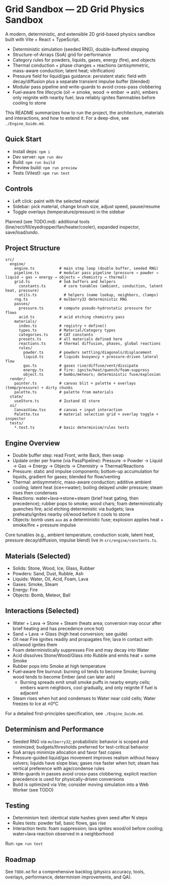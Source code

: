 # Grid Sandbox — 2D Grid Physics Sandbox

A modern, deterministic, and extensible 2D grid-based physics sandbox built with Vite + React + TypeScript.

- Deterministic simulation (seeded RNG), double-buffered stepping
- Structure-of-Arrays (SoA) grid for performance
- Category rules for powders, liquids, gases, energy (fire), and objects
- Thermal conduction + phase changes + reactions (antisymmetric, mass-aware conduction; latent heat; vitrification)
- Pressure field for liquid/gas guidance: persistent static field with decay/diffusion plus a separate transient impulse buffer (blended)
- Modular pass pipeline and write-guards to avoid cross-pass clobbering
- Fuel‑aware fire lifecycle (oil → smoke, wood → ember → ash), embers only reignite with nearby fuel; lava reliably ignites flammables before cooling to stone

This README summarizes how to run the project, the architecture, materials and interactions, and how to extend it. For a deep-dive, see `./Engine_Guide.md`.

## Quick Start

- Install deps: `npm i`
- Dev server: `npm run dev`
- Build: `npm run build`
- Preview build: `npm run preview`
- Tests (Vitest): `npm run test`

## Controls

- Left click: paint with the selected material
- Sidebar: pick material, change brush size, adjust speed, pause/resume
- Toggle overlays (temperature/pressure) in the sidebar

Planned (see TODO.md): additional tools (line/rect/fill/eyedropper/fan/heater/cooler), expanded inspector, save/load/undo.

## Project Structure

```
src/
  engine/
    engine.ts           # main step loop (double buffer, seeded RNG)
    pipeline.ts         # modular pass pipeline (pressure → powder → liquid → gas → energy → objects → chemistry → thermal)
    grid.ts             # SoA buffers and helpers
      constants.ts        # core tunables (ambient, conduction, latent heat, pressure)
      utils.ts            # helpers (name lookup, neighbors, clamps)
    rng.ts              # mulberry32 deterministic RNG
    passes/
      pressure.ts       # compute pseudo-hydrostatic pressure for flows
      acid.ts           # acid etching chemistry pass
    materials/
      index.ts          # registry + define()
      types.ts          # Material/Category types
      categories.ts     # CAT constants
      presets.ts        # all materials defined here
      reactions.ts      # thermal diffusion, phases, global reactions
      rules/
        powder.ts       # powders settling/diagonals/displacement
        liquid.ts       # liquids buoyancy + pressure-driven lateral flow
        gas.ts          # gases rise/diffuse/vent/dissipate
        energy.ts       # fire: ignite/heat/quench/foam-suppress
        object.ts       # bombs/meteors; deterministic fuse/explosion
  render/
    painter.ts          # canvas blit + palette + overlays (temp/pressure) + dirty chunks
    palette.ts          # palette from materials
  state/
    useStore.ts         # Zustand UI store
  ui/
    CanvasView.tsx      # canvas + input interaction
    Palette.tsx         # material selection grid + overlay toggle + inspector
  tests/
    *.test.ts           # basic determinism/rules tests
```

## Engine Overview

- Double buffer step: read Front, write Back, then swap
- Update order per frame (via PassPipeline): Pressure → Powder → Liquid → Gas → Energy → Objects → Chemistry → Thermal/Reactions
- Pressure: static and impulse components; bottom-up accumulation for liquids, gradient for gases; blended for flow/venting
- Thermal: antisymmetric, mass-aware conduction; additive ambient cooling; latent heat (ice↔water); boiling delayed under pressure; steam rises then condenses
- Reactions: water+lava→stone+steam (brief heat gating, then precedence); rubber pops to smoke; wood chars; foam deterministically quenches fire; acid etching deterministic via budgets; lava preheats/ignites nearby oil/wood before it cools to stone
- Objects: bomb uses `aux` as a deterministic fuse; explosion applies heat + smoke/fire + pressure impulse

Core tunables (e.g., ambient temperature, conduction scale, latent heat, pressure decay/diffusion, impulse blend) live in `src/engine/constants.ts`.

## Materials (Selected)

- Solids: Stone, Wood, Ice, Glass, Rubber
- Powders: Sand, Dust, Rubble, Ash
- Liquids: Water, Oil, Acid, Foam, Lava
- Gases: Smoke, Steam
- Energy: Fire
- Objects: Bomb, Meteor, Ball

## Interactions (Selected)

- Water + Lava → Stone + Steam (heats area; conversion may occur after brief heating and has precedence once hot)
- Sand + Lava → Glass (high heat conversion; see guide)
- Oil near Fire ignites readily and propagates fire; lava in contact with oil/wood ignites them
- Foam deterministically suppresses Fire and may decay into Water
- Acid dissolves Stone/Wood/Glass into Rubble and emits heat + some Smoke
- Rubber pops into Smoke at high temperature
- Fuel‑aware fire burnout: burning oil tends to become Smoke; burning wood tends to become Ember (and can later ash)
  - Burning spreads emit small smoke puffs in nearby empty cells; embers warm neighbors, cool gradually, and only reignite if fuel is adjacent
- Steam rises when hot and condenses to Water near cold cells; Water freezes to Ice at ≤0°C

For a detailed first-principles specification, see `./Engine_Guide.md`.

## Determinism and Performance

- Seeded RNG via `mulberry32`; probabilistic behavior is scoped and minimized; budgets/thresholds preferred for test-critical behavior
- SoA arrays minimize allocation and favor fast copies
- Pressure-guided liquid/gas movement improves realism without heavy solvers; liquids have slope bias; gases rise faster when hot; steam has vertical preference with age/condense rules
- Write-guards in passes avoid cross-pass clobbering; explicit reaction precedence is used for physically-driven conversions
- Build is optimized via Vite; consider moving simulation into a Web Worker (see TODO)

## Testing

- Determinism test: identical state hashes given seed after N steps
- Rules tests: powder fall, basic flows, gas rise
- Interaction tests: foam suppression; lava ignites wood/oil before cooling; water+lava reaction observed in a neighborhood

Run: `npm run test`

## Roadmap

See `TODO.md` for a comprehensive backlog (physics accuracy, tools, overlays, performance, determinism improvements, and QA).
